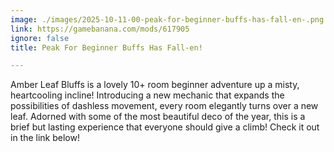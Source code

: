 ```yaml
---
image: ./images/2025-10-11-00-peak-for-beginner-buffs-has-fall-en-.png
link: https://gamebanana.com/mods/617905
ignore: false
title: Peak For Beginner Buffs Has Fall-en!

---
```


Amber Leaf Bluffs is a lovely 10+ room beginner adventure up a misty, heartcooling incline! Introducing a new mechanic that expands the possibilities of dashless movement, every room elegantly turns over a new leaf. Adorned with some of the most beautiful deco of the year, this is a brief but lasting experience that everyone should give a climb! Check it out in the link below!